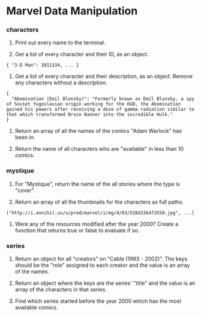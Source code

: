 # Marvel Data Manipulation

### characters

1. Print out every name to the terminal.

1. Get a list of every character and their ID, as an object.

  ```
  { "3-D Man": 1011334, ... }
  ```

1. Get a list of every character and their description, as an object. Remove any characters without a description.

  ```
  { 
    "Abomination (Emil Blonsky)": "Formerly known as Emil Blonsky, a spy of Soviet Yugoslavian origin working for the KGB, the Abomination gained his powers after receiving a dose of gamma radiation similar to that which transformed Bruce Banner into the incredible Hulk."
  }
  ```

1. Return an array of all the names of the comics "Adam Warlock" has been in.

1. Return the name of all characters who are "available" in less than 10 comics.


### mystique

1. For "Mystique", return the name of the all stories where the type is "cover".

1. Return an array of all the thumbnails for the characters as full paths.

  ```
  ["http://i.annihil.us/u/prod/marvel/i/mg/4/03/528d33b473550.jpg", ...]
  ```

1. Were any of the resources modified after the year 2000? Create a function that returns true or false to evaluate if so.


### series

1. Return an object for all "creators" on "Cable (1993 - 2002)". The keys should be the "role" assigned to each creator and the value is an array of the names.

1. Return an object where the keys are the series' "title" and the value is an array of the characters in that series.

1. Find which series started before the year 2000 which has the most available comics.